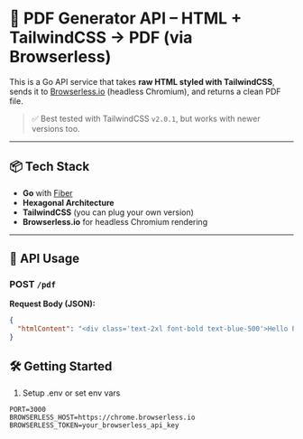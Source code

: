 # 🧾 PDF Generator API – HTML + TailwindCSS → PDF (via Browserless)

This is a Go API service that takes **raw HTML styled with TailwindCSS**, sends it to [Browserless.io](https://browserless.io/) (headless Chromium), and returns a clean PDF file.

> ✅ Best tested with TailwindCSS `v2.0.1`, but works with newer versions too.

---

## 📦 Tech Stack

- **Go** with [Fiber](https://gofiber.io/)
- **Hexagonal Architecture**
- **TailwindCSS** (you can plug your own version)
- **Browserless.io** for headless Chromium rendering

---

## 🧪 API Usage

### POST `/pdf`

**Request Body (JSON):**

```json
{
  "htmlContent": "<div class='text-2xl font-bold text-blue-500'>Hello PDF</div>"
}
```

## 🛠️ Getting Started
1. Setup .env or set env vars
```env
PORT=3000
BROWSERLESS_HOST=https://chrome.browserless.io
BROWSERLESS_TOKEN=your_browserless_api_key
```